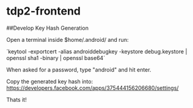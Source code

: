# tdp2-frontend

##Develop Key Hash Generation

Open a terminal inside $home/.android/ and run:

´keytool -exportcert -alias androiddebugkey -keystore debug.keystore | openssl sha1 -binary | openssl base64´

When asked for a password, type "android" and hit enter.

Copy the generated key hash into:
https://developers.facebook.com/apps/375444156206680/settings/

Thats it!
